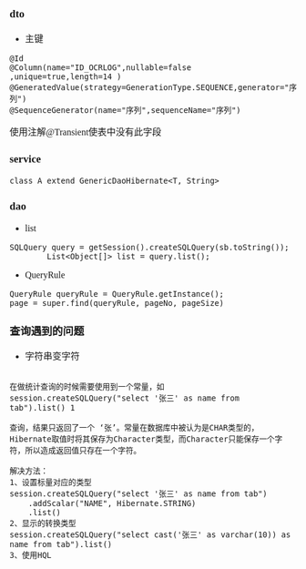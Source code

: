<font face="Simsun" size=3>

### dto


- 主键
~~~
@Id
@Column(name="ID_OCRLOG",nullable=false ,unique=true,length=14 )
@GeneratedValue(strategy=GenerationType.SEQUENCE,generator="序列")
@SequenceGenerator(name="序列",sequenceName="序列")
~~~

使用注解@Transient使表中没有此字段

### service
~~~
class A extend GenericDaoHibernate<T, String> 
~~~


### dao
- list
~~~
SQLQuery query = getSession().createSQLQuery(sb.toString());
		List<Object[]> list = query.list();
~~~
- QueryRule
~~~
QueryRule queryRule = QueryRule.getInstance();
page = super.find(queryRule, pageNo, pageSize)
~~~

### 查询遇到的问题

- 字符串变字符
~~~

在做统计查询的时候需要使用到一个常量，如
session.createSQLQuery("select '张三' as name from tab").list() 1

查询，结果只返回了一个 ‘张’。常量在数据库中被认为是CHAR类型的，Hibernate取值时将其保存为Character类型，而Character只能保存一个字符，所以造成返回值只存在一个字符。

解决方法：
1、设置标量对应的类型
session.createSQLQuery("select '张三' as name from tab")
    .addScalar("NAME", Hibernate.STRING)
    .list()
2、显示的转换类型
session.createSQLQuery("select cast('张三' as varchar(10)) as name from tab").list() 
3、使用HQL
~~~


</font>
